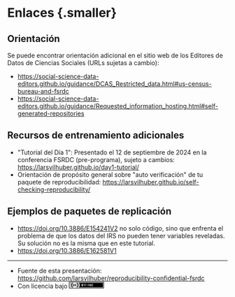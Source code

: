# Enlaces {.smaller}

## Orientación

Se puede encontrar orientación adicional en el sitio web de los Editores de Datos de Ciencias Sociales (URLs sujetas a cambio):

-   <https://social-science-data-editors.github.io/guidance/DCAS_Restricted_data.html#us-census-bureau-and-fsrdc>
-   <https://social-science-data-editors.github.io/guidance/Requested_information_hosting.html#self-generated-repositories>

## Recursos de entrenamiento adicionales

- "Tutorial del Día 1": Presentado el 12 de septiembre de 2024 en la conferencia FSRDC (pre-programa), sujeto a cambios: <https://larsvilhuber.github.io/day1-tutorial/>
- Orientación de propósito general sobre "auto verificación" de tu paquete de reproducibilidad: <https://larsvilhuber.github.io/self-checking-reproducibility/>

## Ejemplos de paquetes de replicación

-    <https://doi.org/10.3886/E154241V2> no solo código, sino que enfrenta el problema de que los datos del IRS no pueden tener variables reveladas. Su solución no es la misma que en este tutorial.
-    <https://doi.org/10.3886/E162581V1> 

---


- Fuente de esta presentación: <https://github.com/larsvilhuber/reproducibility-confidential-fsrdc>
- Con licencia bajo [![CC BY-NC 4.0](/images/cc-by-nc-80x15.png)](https://creativecommons.org/licenses/by-nc/4.0/)
